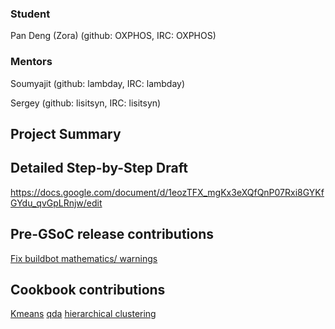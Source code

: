 ### Student

Pan Deng (Zora) (github: OXPHOS, IRC: OXPHOS)

### Mentors

Soumyajit (github: lambday, IRC: lambday)

Sergey (github: lisitsyn, IRC: lisitsyn)

## Project Summary

## Detailed Step-by-Step Draft

https://docs.google.com/document/d/1eozTFX_mgKx3eXQfQnP07Rxi8GYKfGYdu_qvGpLRnjw/edit

## Pre-GSoC release contributions

[Fix buildbot mathematics/ warnings](https://github.com/shogun-toolbox/shogun/pull/3185)

## Cookbook contributions

[Kmeans](https://github.com/shogun-toolbox/shogun/pull/3183)
[qda](https://github.com/shogun-toolbox/shogun/pull/3208)
[hierarchical clustering](https://github.com/shogun-toolbox/shogun/pull/3207)
